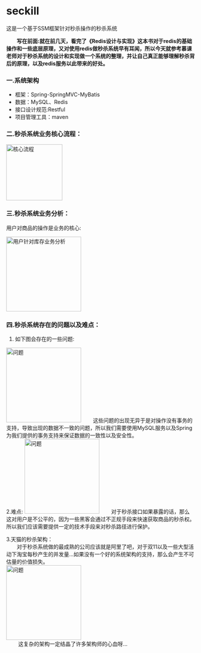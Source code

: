# seckill
这是一个基于SSM框架针对秒杀操作的秒杀系统

**&emsp;&emsp;写在前面:就在前几天，看完了《Redis设计与实现》这本书对于redis的基础操作和一些底层原理，又对使用redis做秒杀系统早有耳闻，所以今天就参考慕课老师对于秒杀系统的设计和实现做一个系统的整理，并让自己真正能够理解秒杀背后的原理，以及redis服务以此带来的好处。**

### 一.系统架构
+ 框架：Spring-SpringMVC-MyBatis
+ 数据：MySQL、Redis
+ 接口设计规范:Restful
+ 项目管理工具：maven

### 二.秒杀系统业务核心流程：
<img src="http://kan.027cgb.com/622253/github/seckill/TIM%E6%88%AA%E5%9B%BE20190627131120.png"  alt="核心流程" widht="150" height = "150"/> 

### 三.秒杀系统业务分析：
用户对商品的操作是业务的核心:  

<img src="http://kan.027cgb.com/622253/github/seckill/TIM%E6%88%AA%E5%9B%BE20190627132646.png"  alt="用户针对库存业务分析" widht="150" height = "200"/> 

### 四.秒杀系统存在的问题以及难点：
1. 如下图会存在的一些问题:  
<img src="http://kan.027cgb.com/622253/github/seckill/TIM%E6%88%AA%E5%9B%BE20190627123157.png"  alt="问题" widht="150" height = "200"/>  
&emsp;&emsp;这些问题的出现无异于是对操作没有事务的支持，导致出现的数据不一致的问题，所以我们需要使用MySQL服务以及Spring为我们提供的事务支持来保证数据的一致性以及安全性。
</br>
2.难点:  
<img src="http://kan.027cgb.com/622253/github/seckill/TIM%E6%88%AA%E5%9B%BE20190627123933.png"  alt="问题" widht="150" height = "200"/>  
&emsp;&emsp;对于秒杀接口如果暴露的话，那么这对用户是不公平的，因为一些黑客会通过不正规手段来快速获取商品的秒杀权。所以我们应该需要提供一定的技术手段来对秒杀路径进行保护。

3.天猫的秒杀架构：  
&emsp;&emsp;对于秒杀系统做的最成熟的公司应该就是阿里了吧，对于双11以及一些大型活动下淘宝每秒产生的并发量...如果没有一个好的系统架构的支持，那么会产生不可估量的价值损失。  
<img src="http://kan.027cgb.com/622253/github/seckill/TIM%E6%88%AA%E5%9B%BE20190627123817.png"  alt="问题" widht="150" height = "200"/></br>      &emsp;&emsp; 这复杂的架构一定结晶了许多架构师的心血呀...
